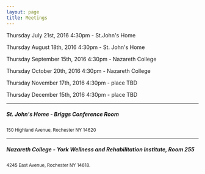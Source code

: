 ```yaml
---
layout: page
title: Meetings
---
```


Thursday July 21st, 2016 4:30pm - St.John's Home

Thursday August 18th, 2016 4:30pm - St. John's Home

Thursday September 15th, 2016 4:30pm - Nazareth College 

Thursday October 20th, 2016 4:30pm - Nazareth College 

Thursday November 17th, 2016 4:30pm - place TBD

Thursday December 15th, 2016 4:30pm - place TBD

<hr>
<h5>St. John's Home - Briggs Conference Room</h5>
<small>150 Highland Avenue, Rochester NY 14620</small>
<a href="https://goo.gl/maps/bJ1orpZhoiE2" target="_blank">
	<img src="https://maps.googleapis.com/maps/api/staticmap?center=150+Highland+Ave,+Rochester,+NY&zoom=14&size=600x300&maptype=roadmap
&markers=color:0xaa759f%7Clabel:%7C150+Highland+Ave,+Rochester,+NY" alt="">
</a>
<hr>
<h5>Nazareth College - York Wellness and Rehabilitation Institute, Room 255</h5>
<small>4245 East Avenue, Rochester NY 14618.</small>
<a href="https://goo.gl/maps/6t7vCUe1iG62" target="_blank">
	<img src="https://maps.googleapis.com/maps/api/staticmap?center=4245+East+Avenue,+Rochester+NY&zoom=14&size=600x300&maptype=roadmap
&markers=color:0xaa759f%7Clabel:%7C4245+East+Avenue,+Rochester+NY" alt="">
</a>